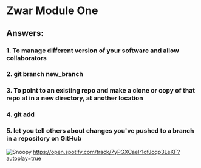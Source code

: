 # Zwar Module One

## Answers:

### 1. To manage different version of your software and allow collaborators
### 2. git branch new_branch
### 3. To point to an existing repo and make a clone or copy of that repo at in a new directory, at another location
### 4. git add
### 5. let you tell others about changes you've pushed to a branch in a repository on GitHub


![Snoopy](https://media.giphy.com/media/sfveRob9mxGdW/giphy.gif)
https://open.spotify.com/track/7yPGXCaeIr1ofJoqp3LeKF?autoplay=true

